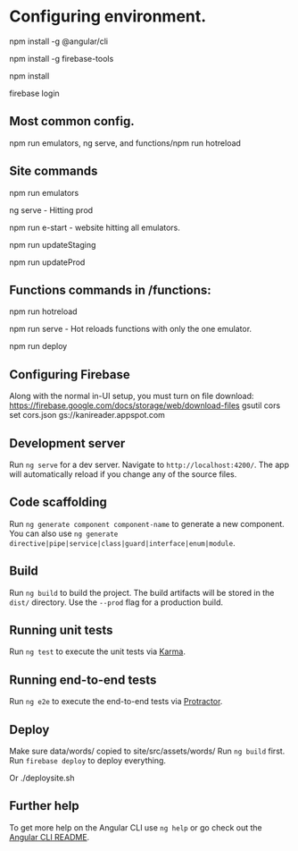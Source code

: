 # Configuring environment.
npm install -g @angular/cli

npm install -g firebase-tools

npm install

firebase login


## Most common config.

npm run emulators, ng serve, and functions/npm run hotreload 


## Site commands

npm run emulators

ng serve - Hitting prod

npm run e-start   - website hitting all emulators.

npm run updateStaging

npm run updateProd

## Functions commands in /functions:

npm run hotreload

npm run serve   - Hot reloads functions with only the one emulator.

npm run deploy


## Configuring Firebase

Along with the normal in-UI setup, you must turn on file download:
https://firebase.google.com/docs/storage/web/download-files
gsutil cors set cors.json gs://kanireader.appspot.com

## Development server

Run `ng serve` for a dev server. Navigate to `http://localhost:4200/`. The app will automatically reload if you change any of the source files.

## Code scaffolding

Run `ng generate component component-name` to generate a new component. You can also use `ng generate directive|pipe|service|class|guard|interface|enum|module`.

## Build

Run `ng build` to build the project. The build artifacts will be stored in the `dist/` directory. Use the `--prod` flag for a production build.

## Running unit tests

Run `ng test` to execute the unit tests via [Karma](https://karma-runner.github.io).

## Running end-to-end tests

Run `ng e2e` to execute the end-to-end tests via [Protractor](http://www.protractortest.org/).

## Deploy
Make sure data/words/ copied to site/src/assets/words/
Run `ng build` first.
Run `firebase deploy` to deploy everything.

Or ./deploysite.sh


## Further help
To get more help on the Angular CLI use `ng help` or go check out the [Angular CLI README](https://github.com/angular/angular-cli/blob/master/README.md).
